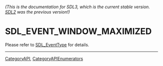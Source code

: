 ###### (This is the documentation for SDL3, which is the current stable version. [SDL2](https://wiki.libsdl.org/SDL2/) was the previous version!)
# SDL_EVENT_WINDOW_MAXIMIZED

Please refer to [SDL_EventType](SDL_EventType) for details.

----
[CategoryAPI](CategoryAPI), [CategoryAPIEnumerators](CategoryAPIEnumerators)

